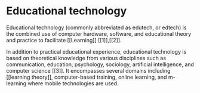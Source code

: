 # Educational technology


Educational technology (commonly abbreviated as edutech, or edtech) is the combined use of computer hardware, software, and educational theory and practice to facilitate [[Learning]]  [[1]],[[2]]. 

In addition to practical educational experience, educational technology is based on theoretical knowledge from various disciplines such as communication, education, psychology, sociology, artificial intelligence, and computer science [[3]]. It encompasses several domains including [[learning theory]], computer-based training, online learning, and m-learning where mobile technologies are used. 








